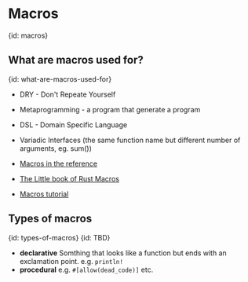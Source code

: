 # Macros
{id: macros}

## What are macros used for?
{id: what-are-macros-used-for}

* DRY - Don't Repeate Yourself
* Metaprogramming - a program that generate a program
* DSL - Domain Specific Language
* Variadic Interfaces (the same function name but different number of arguments, eg. sum())


* [Macros in the reference](https://doc.rust-lang.org/reference/macros.html)
* [The Little book of Rust Macros](https://veykril.github.io/tlborm/)
* [Macros tutorial](https://blog.logrocket.com/macros-in-rust-a-tutorial-with-examples/)

## Types of macros
{id: types-of-macros}
{id: TBD}

* **declarative** Somthing that looks like a function but ends with an exclamation point. e.g. `println!`
* **procedural** e.g. `#[allow(dead_code)]` etc.
